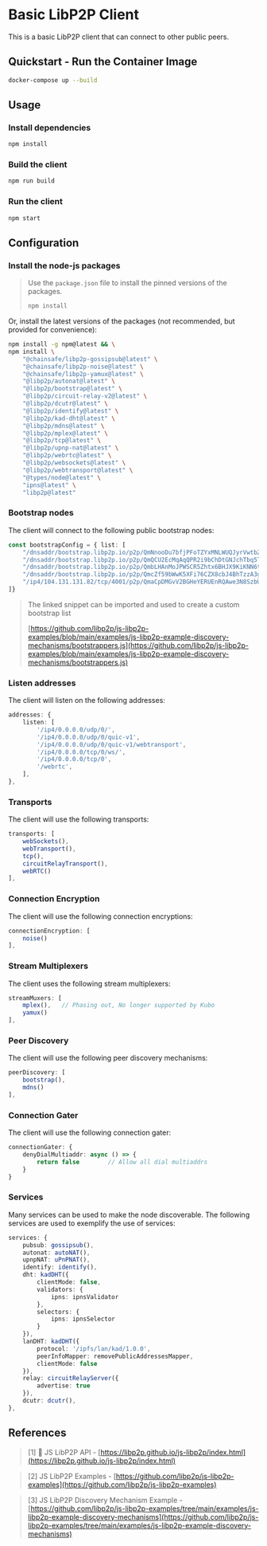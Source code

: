 # Basic LibP2P Client

This is a basic LibP2P client that can connect to other public peers.

## Quickstart - Run the Container Image
```sh
docker-compose up --build
```

## Usage

### Install dependencies

```sh
npm install
```

### Build the client

```sh
npm run build
```

### Run the client

```sh
npm start
```

## Configuration

### Install the node-js packages

>
> Use the `package.json` file to install the pinned versions of the packages.
> ```sh
> npm install
> ```
>

Or, install the latest versions of the packages (not recommended, but provided for convenience):
```sh
npm install -g npm@latest && \
npm install \
    "@chainsafe/libp2p-gossipsub@latest" \
    "@chainsafe/libp2p-noise@latest" \
    "@chainsafe/libp2p-yamux@latest" \
    "@libp2p/autonat@latest" \
    "@libp2p/bootstrap@latest" \
    "@libp2p/circuit-relay-v2@latest" \
    "@libp2p/dcutr@latest" \
    "@libp2p/identify@latest" \
    "@libp2p/kad-dht@latest" \
    "@libp2p/mdns@latest" \
    "@libp2p/mplex@latest" \
    "@libp2p/tcp@latest" \
    "@libp2p/upnp-nat@latest" \
    "@libp2p/webrtc@latest" \
    "@libp2p/websockets@latest" \
    "@libp2p/webtransport@latest" \
    "@types/node@latest" \
    "ipns@latest" \
    "libp2p@latest"
```



### Bootstrap nodes

The client will connect to the following public bootstrap nodes:

```typescript
const bootstrapConfig = { list: [
    "/dnsaddr/bootstrap.libp2p.io/p2p/QmNnooDu7bfjPFoTZYxMNLWUQJyrVwtbZg5gBMjTezGAJN",
    "/dnsaddr/bootstrap.libp2p.io/p2p/QmQCU2EcMqAqQPR2i9bChDtGNJchTbq5TbXJJ16u19uLTa",
    "/dnsaddr/bootstrap.libp2p.io/p2p/QmbLHAnMoJPWSCR5Zhtx6BHJX9KiKNN6tpvbUcqanj75Nb",
    "/dnsaddr/bootstrap.libp2p.io/p2p/QmcZf59bWwK5XFi76CZX8cbJ4BhTzzA3gU1ZjYZcYW3dwt",
    "/ip4/104.131.131.82/tcp/4001/p2p/QmaCpDMGvV2BGHeYERUEnRQAwe3N8SzbUtfsmvsqQLuvuJ",
]}
```

>The linked snippet can be imported and used to create a custom bootstrap list
>
>[https://github.com/libp2p/js-libp2p-examples/blob/main/examples/js-libp2p-example-discovery-mechanisms/bootstrappers.js](https://github.com/libp2p/js-libp2p-examples/blob/main/examples/js-libp2p-example-discovery-mechanisms/bootstrappers.js)

### Listen addresses

The client will listen on the following addresses:

```typescript
addresses: {
    listen: [
        '/ip4/0.0.0.0/udp/0/',
        '/ip4/0.0.0.0/udp/0/quic-v1',
        '/ip4/0.0.0.0/udp/0/quic-v1/webtransport',
        '/ip4/0.0.0.0/tcp/0/ws/',
        '/ip4/0.0.0.0/tcp/0',
        '/webrtc',
    ],
},
```

### Transports

The client will use the following transports:

```typescript
transports: [
    webSockets(),
    webTransport(),
    tcp(),
    circuitRelayTransport(),
    webRTC()
],
```

### Connection Encryption

The client will use the following connection encryptions:

```typescript
connectionEncryption: [
    noise()
],
```

### Stream Multiplexers

The client uses the following stream multiplexers:

```typescript
streamMuxers: [
    mplex(),   // Phasing out, No longer supported by Kubo
    yamux()
],
```

### Peer Discovery

The client will use the following peer discovery mechanisms:

```typescript
peerDiscovery: [
    bootstrap(),
    mdns()
],
```

### Connection Gater

The client will use the following connection gater:

```typescript
connectionGater: {
    denyDialMultiaddr: async () => {
        return false        // Allow all dial multiaddrs
    }
}
```

### Services

Many services can be used to make the node discoverable.  The following services are used to exemplify the use of services:

```typescript
services: {
    pubsub: gossipsub(),
    autonat: autoNAT(),
    upnpNAT: uPnPNAT(),
    identify: identify(),
    dht: kadDHT({
        clientMode: false,
        validators: {
            ipns: ipnsValidator
        },
        selectors: {
            ipns: ipnsSelector
        }
    }),
    lanDHT: kadDHT({
        protocol: '/ipfs/lan/kad/1.0.0',
        peerInfoMapper: removePublicAddressesMapper,
        clientMode: false
    }),
    relay: circuitRelayServer({
        advertise: true
    }),
    dcutr: dcutr(),
},
```


## References
> [1] 🌳 JS LibP2P API - [https://libp2p.github.io/js-libp2p/index.html](https://libp2p.github.io/js-libp2p/index.html)
    
> [2]  JS LibP2P Examples - [https://github.com/libp2p/js-libp2p-examples](https://github.com/libp2p/js-libp2p-examples)

> [3]  JS LibP2P Discovery Mechanism Example - [https://github.com/libp2p/js-libp2p-examples/tree/main/examples/js-libp2p-example-discovery-mechanisms](https://github.com/libp2p/js-libp2p-examples/tree/main/examples/js-libp2p-example-discovery-mechanisms)

